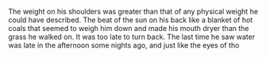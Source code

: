 The weight on his shoulders was greater than that of any physical weight he could have described. The beat of the sun on his back like a blanket of hot coals that seemed to weigh him down and made his mouth dryer than the grass he walked on. It was too late to turn back. The last time he saw water was late in the afternoon some nights ago, and just like the eyes of tho